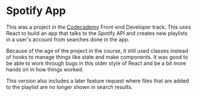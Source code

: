 # Spotify App

This was a project in the [Codecademy](http://www.codecademy.com) Front-end Developer track. This uses React to build an app that talks to the Spotify API and creates new playlists in a user's account from searches done in the app. 

Because of the age of the project in the course, it still used classes instead of hooks to manage things like state and make components. It was good to be able to work through bugs in this older style of React and be a bit more hands on in how things worked.

This version also includes a later feature request where files that are added to the playlist are no longer shown in search results.
